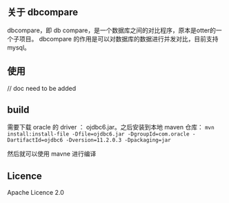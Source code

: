 ## 关于 dbcompare
dbcompare，即 db compare，是一个数据库之间的对比程序，原本是otter的一个子项目。 dbcompare 的作用是可以对数据库的数据进行并发对比，目前支持mysql。

## 使用
// doc need to be added

## build
需要下载 oracle 的 driver ： ojdbc6.jar。之后安装到本地 maven 仓库：
`mvn install:install-file -Dfile=ojdbc6.jar -DgroupId=com.oracle -DartifactId=ojdbc6 -Dversion=11.2.0.3 -Dpackaging=jar`

然后就可以使用 mavne 进行编译

## Licence
Apache Licence 2.0
